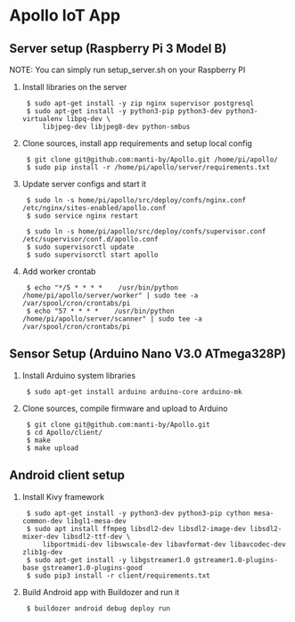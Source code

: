 Apollo IoT App
==============


Server setup (Raspberry Pi 3 Model B)
-------------------------------------

NOTE: You can simply run setup_server.sh on your Raspberry PI

1. Install libraries on the server

        $ sudo apt-get install -y zip nginx supervisor postgresql
        $ sudo apt-get install -y python3-pip python3-dev python3-virtualenv libpq-dev \
            libjpeg-dev libjpeg8-dev python-smbus


2. Clone sources, install app requirements and setup local config

        $ git clone git@github.com:manti-by/Apollo.git /home/pi/apollo/
        $ sudo pip install -r /home/pi/apollo/server/requirements.txt


3. Update server configs and start it

        $ sudo ln -s home/pi/apollo/src/deploy/confs/nginx.conf /etc/nginx/sites-enabled/apollo.conf
        $ sudo service nginx restart

        $ sudo ln -s home/pi/apollo/src/deploy/confs/supervisor.conf /etc/supervisor/conf.d/apollo.conf
        $ sudo supervisorctl update
        $ sudo supervisorctl start apollo


4. Add worker crontab

        $ echo "*/5 * * * *    /usr/bin/python /home/pi/apollo/server/worker" | sudo tee -a /var/spool/cron/crontabs/pi
        $ echo "57 * * * *    /usr/bin/python /home/pi/apollo/server/scanner" | sudo tee -a /var/spool/cron/crontabs/pi



Sensor Setup (Arduino Nano V3.0 ATmega328P)
-------------------------------------------

1. Install Arduino system libraries 

        $ sudo apt-get install arduino arduino-core arduino-mk


2. Clone sources, compile firmware and upload to Arduino 

        $ git clone git@github.com:manti-by/Apollo.git
        $ cd Apollo/client/
        $ make
        $ make upload


Android client setup
--------------------

1. Install Kivy framework

        $ sudo apt-get install -y python3-dev python3-pip cython mesa-common-dev libgl1-mesa-dev
        $ sudo apt install ffmpeg libsdl2-dev libsdl2-image-dev libsdl2-mixer-dev libsdl2-ttf-dev \
            libportmidi-dev libswscale-dev libavformat-dev libavcodec-dev zlib1g-dev
        $ sudo apt-get install -y libgstreamer1.0 gstreamer1.0-plugins-base gstreamer1.0-plugins-good
        $ sudo pip3 install -r client/requirements.txt


2. Build Android app with Buildozer and run it

        $ buildozer android debug deploy run